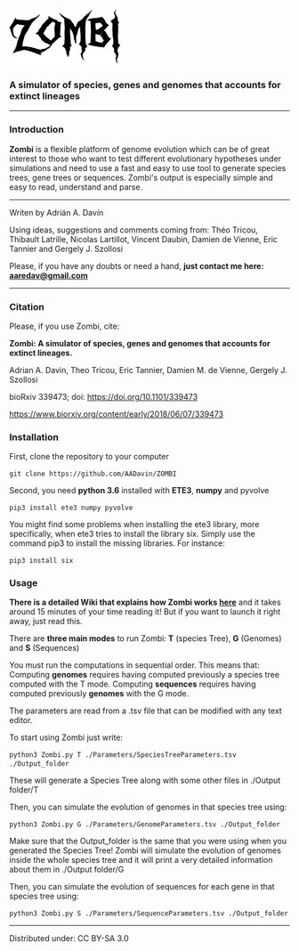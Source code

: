

<img src="https://github.com/AADavin/Zombi/blob/master/Images/ZombiLogo.png" alt="zombilogo" height = "100" width="200"/>

### **A simulator of species, genes and genomes that accounts for extinct lineages**

----------

### **Introduction** ###

**Zombi** is a flexible platform of genome evolution which can be of great interest to those who want to test different evolutionary hypotheses under simulations and need to use a fast and easy to use tool to generate species trees, gene trees or sequences.
Zombi's output is especially simple and easy to read, understand and parse. 


----------

Writen by Adrián A. Davín 

Using ideas, suggestions and comments coming from: Théo Tricou, Thibault Latrille, Nicolas Lartillot, Vincent Daubin, Damien de Vienne, Eric Tannier and Gergely J. Szollosi

Please, if you have any doubts or need a hand, **just contact me here: aaredav@gmail.com**


----------

### **Citation** ###

Please, if you use Zombi, cite:

**Zombi: A simulator of species, genes and genomes that accounts for extinct lineages.**

Adrian A. Davin, Theo Tricou, Eric Tannier, Damien M. de Vienne, Gergely J. Szollosi

bioRxiv 339473; doi: https://doi.org/10.1101/339473

https://www.biorxiv.org/content/early/2018/06/07/339473

### **Installation** ###

First, clone the repository to your computer

    git clone https://github.com/AADavin/ZOMBI

Second, you need **python 3.6** installed with **ETE3**, **numpy** and pyvolve

    pip3 install ete3 numpy pyvolve
    
You might find some problems when installing the ete3 library, more specifically, when ete3 tries to install the library six.
Simply use the command pip3 to install the missing libraries. For instance:

    pip3 install six
        

### **Usage** ###

**There is a detailed Wiki that explains how Zombi works [here](https://github.com/AADavin/ZOMBI/wiki)** and it takes around 15 minutes of your time reading it! But if you want to launch it
right away, just read this.

There are **three main modes** to run Zombi: **T** (species Tree), **G** (Genomes) and  **S** (Sequences) 

You must run the computations in sequential order. This means that:
Computing **genomes** requires having computed previously a species tree computed with the T mode. 
Computing **sequences** requires having computed previously **genomes** with the G mode.

The parameters are read from a .tsv file that can be modified with any text editor. 

To start using Zombi just write:

    python3 Zombi.py T ./Parameters/SpeciesTreeParameters.tsv ./Output_folder

These will generate a Species Tree along with some other files in ./Output folder/T

Then, you can simulate the evolution of genomes in that species tree using:

    python3 Zombi.py G ./Parameters/GenomeParameters.tsv ./Output_folder

Make sure that the Output_folder is the same that you were using when you generated the Species Tree! 
Zombi will simulate the evolution of genomes inside the whole species tree and it will print a very detailed
information about them in ./Output folder/G

Then, you can simulate the evolution of sequences for each gene in that species tree using:

    python3 Zombi.py S ./Parameters/SequenceParameters.tsv ./Output_folder
    
    
----------
    

Distributed under:
CC BY-SA 3.0
